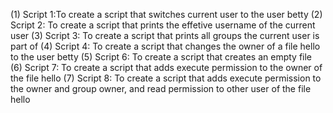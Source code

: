 (1) Script 1:To create a script that switches current user to the user betty
(2) Script 2: To create a script that prints the effetive username of the current user
(3) Script 3: To create a script that prints all groups the current user is part of
(4) Script 4: To create a script that changes the owner of a file hello to the user betty
(5) Script 6: To create a script that creates an empty file
(6) Script 7: To create a script that adds execute permission to the owner of  the file hello
(7) Script 8: To create a script that adds execute permission to the owner and group owner, and read permission to other user of the file hello
